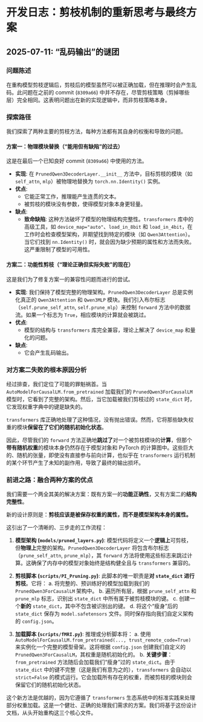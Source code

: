 # 开发日志：剪枝机制的重新思考与最终方案

## 2025-07-11: “乱码输出”的谜团

### 问题陈述

在重构模型剪枝逻辑后，剪枝后的模型虽然可以被正确加载，但在推理时会产生乱码。此问题在之前的 commit (`8309a66`) 中并不存在，尽管剪枝策略（剪掉哪些层）完全相同。这表明问题出在新的实现逻辑中，而非剪枝策略本身。

### 探索路径

我们探索了两种主要的剪枝方法，每种方法都有其自身的权衡和导致的问题。

#### 方案一：物理模块替换（“能用但有缺陷”的过去）

这是在最后一个已知良好 commit (`8309a66`) 中使用的方法。

- **实现**: 在 `PrunedQwen3DecoderLayer.__init__` 方法中，目标剪枝的模块（如 `self_attn`, `mlp`）被物理地替换为 `torch.nn.Identity()` 实例。
- **优点**:
  - 它能正常工作，推理能产生连贯的文本。
  - 被剪枝的模块没有参数，使得模型对象本身更轻量。
- **缺点**:
  - **致命缺陷**: 这种方法破坏了模型的物理结构完整性。`transformers` 库中的高级工具，如 `device_map="auto"`、`load_in_8bit` 和 `load_in_4bit`，在工作时会检查模型架构，并期望找到特定的模块（如 `Qwen3Attention`）。当它们找到 `nn.Identity()` 时，就会因为缺少预期的属性和方法而失败。这严重限制了模型的可用性。

#### 方案二：功能性剪枝（“理论正确但实际失败”的现在）

这是我们为了修复方案一的兼容性问题而进行的尝试。

- **实现**: 我们保持了模型完整的物理架构。`PrunedQwen3DecoderLayer` 总是实例化真正的 `Qwen3Attention` 和 `Qwen3MLP` 模块。我们引入布尔标志（`self.prune_self_attn`, `self.prune_mlp`）来控制 `forward` 方法中的数据流。如果一个标志为 `True`，相应模块的计算就会被跳过。
- **优点**:
  - 模型的结构与 `transformers` 库完全兼容，理论上解决了 `device_map` 和量化的问题。
- **缺点**:
  - 它会产生乱码输出。

### 对方案二失败的根本原因分析

经过排查，我们定位了可能的罪魁祸首。当 `AutoModelForCausalLM.from_pretrained` 加载我们的 `PrunedQwen3ForCausalLM` 模型时，它看到了完整的架构。然后，当它加载被我们剪枝过的 `state_dict` 时，它发现权重字典中的键是缺失的。

`transformers` 库正确地处理了这种情况，没有抛出错误。然而，它将那些缺失权重的模块**保留在了它们的随机初始化状态**。

因此，尽管我们的 `forward` 方法正确地**跳过了**对一个被剪枝模块的**计算**，但那个**带有随机权重**的模块本身仍然存在于模型对象和 PyTorch 的计算图中。这些巨大的、随机的张量，即使没有直接参与前向计算，也似乎在 `transformers` 运行机制的某个环节产生了未知的副作用，导致了最终的输出损坏。

### 前进之路：融合两种方案的优点

我们需要一个两全其美的解决方案：既有方案一的**功能正确性**，又有方案二的**结构完整性**。

新的设计原则是：**剪枝应该是被保存权重的属性，而不是模型架构本身的属性。**

这引出了一个清晰的、三步走的工作流程：

1. **模型架构 (`models/pruned_layers.py`)**: 模型代码将定义一个**逻辑上**可剪枝，但**物理上**完整的架构。`PrunedQwen3DecoderLayer` 将包含布尔标志（`prune_self_attn`, `prune_mlp`），其 `forward` 方法将使用这些标志来跳过计算。这确保了内存中的模型对象始终是结构健全且与 `transformers` 兼容的。

2. **剪枝脚本 (`scripts/PI_Pruning.py`)**: 此脚本的唯一职责是**对 `state_dict` 进行剪枝**。它将：
    a. 将完整的、预训练好的模型加载到我们的 `PrunedQwen3ForCausalLM` 架构中。
    b. 遍历所有层，根据 `prune_self_attn` 和 `prune_mlp` 标志，识别出 `state_dict` 中所有属于被剪枝模块的键。
    c. 创建一个**新的** `state_dict`，其中不包含被识别出的键。
    d. 将这个“瘦身”后的 `state_dict` 保存为 `model.safetensors` 文件。同时保存指向我们自定义架构的 `config.json`。

3. **加载脚本 (`scripts/fMRI.py`)**: 推理或分析脚本将：
    a. 使用 `AutoModelForCausalLM.from_pretrained(..., trust_remote_code=True)` 来实例化一个完整的模型骨架。这将根据 `config.json` 创建我们自定义的 `PrunedQwen3ForCausalLM`，其权重是随机初始化的。
    b. **关键步骤**：`from_pretrained` 方法随后会加载我们“瘦身”过的 `state_dict`。由于 `state_dict` 中的键不完整（这是我们有意为之的），`transformers` 会自动以 `strict=False` 的模式运行。它会加载所有存在的权重，而被剪枝的模块则会保留它们的随机初始化状态。

这个新方法是优越的，因为它遵循了 `transformers` 生态系统中的标准实践来处理部分权重加载。这是一个健壮、正确的处理我们需求的方案。我们将基于这份设计文档，从头开始重构这三个核心文件。
